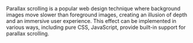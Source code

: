 Parallax scrolling is a popular web design technique where background images move slower than foreground images,
creating an illusion of depth and an immersive user experience. This effect can be implemented in various ways, including pure CSS, JavaScript, provide
built-in support for parallax scrolling.
